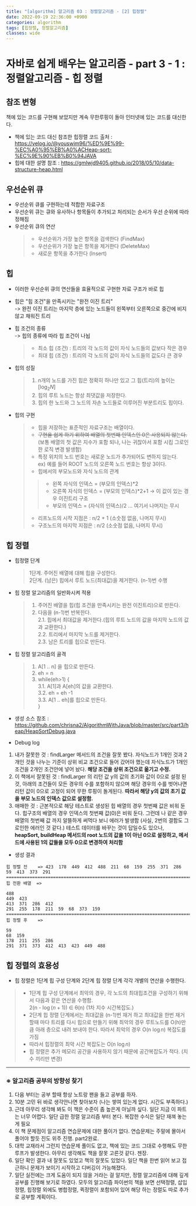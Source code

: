 ```yaml
---
title: "[algorithm] 알고리즘 03 : 정렬알고리즘 - [2] 힙정렬"
date: 2022-09-19 22:36:00 +0900
categories: algorithm
tags: [힙정렬, 정렬알고리즘]
classes: wide
---
```


# 자바로 쉽게 배우는 알고리즘 - part 3 - 1 : 정렬알고리즘 - 힙 정렬

## 참조 변형

책에 있는 코드를 구현해 보았지만 계속 무한루핑이 돌아 인터넷에 있는 코드를 대신한다.

- 책에 있는 코드 대신 참조한 힙정렬 코드 출처 : https://velog.io/@youswim96/%ED%9E%99-%EC%A0%95%EB%A0%ACHeap-sort-%EC%9E%90%EB%B0%94JAVA
- 힙에 대한 설명 참조 : https://gmlwjd9405.github.io/2018/05/10/data-structure-heap.html

## 우선순위 큐 
- 우선순위 큐를 구현하는데 적합한 자료구조
- 우선순위 큐는 큐와 유사하나 항목들이 추가되고 처리되는 순서가 우선 순위에 따라 정해짐
- 우선순위 큐의 연산 
    > * 우선순위가 가장 높은 항목을 검색한다 (FindMax)
    > * 우선순위가 가장 높은 항목을 제거한다 (DeleteMax)
    > * 새로운 항목을 추가한다 (Insert)

## 힙 
- 이러한 우선순위 큐의 연산들을 효율적으로 구현한 자료 구조가 바로 힙
- 힙은 "힙 조건"을 만족시키는 "완전 이진 트리"  
-> 완전 이진 트리는 마지막 층에 있는 노드들이 왼쪽부터 오른쪽으로 중간에 비지 않고 채워진 트리
- 힙 조건의 종류  
-> 힙의 종류에 따라 힙 조건이 나뉩
    > * 최소 힙 (조건) : 트리의 각 노드의 값이 자식 노드들의 값보다 작은 경우 
    > * 최대 힙 (조건) : 트리의 각 노드의 값이 자식 노드들의 값도다 큰 경우

- 힙의 성질 
    > 1. n개의 노드를 가진 힙은 정확히 하나만 있고 그 힙(트리)의 높이는 [$\log_{2}{N}$]
    > 2. 힙의 루트 노드는 항상 최댓값을 저장한다.
    > 3. 힙의 한 노드와 그 노드의 자손 노드들로 이루어진 부분트리도 힙이다.

- 힙의 구현 
    > * 힙을 저장하는 표준적인 자료구조는 배열이다.  
    > * ~~구현을 쉽게 하기 위하여 배열의 첫번째 인덱스인 0은 사용되지 않는다.~~   
    (보통 배열의 첫 값은 지수가 포함 되나, 나는 귀찮아서 포함 시킴 그로인한 로직 변경 발생함)
    > * 특정 위치의 노드 번호는 새로운 노드가 추가되어도 변하지 않는다.  
    ex) 예를 들어 ROOT 노드의 오른쪽 노드 번호는 항상 3이다.
    > * 힙에서의 부모노드와 자식 노드의 관계
    >  > - 왼쪽 자식의 인덱스 = (부모의 인덱스)*2
    >  > - 오른쪽 자식의 인덱스 = (부모의 인덱스)*2+1 &rightarrow; 이 값이 있는 경우 이진트리 구조
    >  > - 부모의 인덱스 = (자식의 인덱스)/2  ... 여기서 나머지는 무시
    > * 리프노드의 시작 지점은 : n/2 + 1 (소숫점 없음, 나머지 무시)
    > * 구조노드의 마지막 지점은 : n/2 (소숫점 없음, 나머지 무시)



## 힙 정렬
- 힙정렬 단계
    > 1단계. 주어진 배열에 대해 힙을 구성한다.  
    > 2단계. (남은) 힙에서 루트 노드(최대값)을 제거한다. (n-1)번 수행

- 힙 정렬 알고리즘의 일반화시켜 적용
    > 1. 주어진 배열을 힙(힙 조건을 만족시키는 완전 이진트리)으로 만든다.
    > 2. 다음을 (n-1)번 반복한다.  
    >   2.1. 힙에서 최대값을 제거한다.(힙의 루트 노드의 값을 마지막 노드의 값과 교환한다.)  
    >   2.2. 트리에서 마지막 노드를 제거한다.  
    >   2.3. 남은 트리를 힙으로 만든다.  

- 힙 정렬 알고리즘의 골격
    > 1. A[1 .. n] 을 힙으로 만든다.
    > 2. eh = n  
    > 3. while(eh>1) {  
    >   3.1. A[1]과 A[eh]의 값을 교환한다.   
    >   3.2. eh = eh -1  
    >   3.3. A[1 .. eh]를 힙으로 만든다.  
    > }   



- 생성 소스 
참조 : https://github.com/chrisna2/AlgorithmWithJava/blob/master/src/part3/heap/HeapSortDebug.java

- Debug log
1. 내가 잘못한 것 : findLarger 메서드의 조건을 잘못 봤다. 자식노드가 1개인 것과 2개인 것을 나누는 기준이 상위 비교 조건으로 들어 갔어야 했는데 자식노드가 1개인 조건을 2개인 조건안에 넣어 놨다. **해당 조건을 상위 조건으로 옮기고 수정.**
2. 이 책에서 잘못된 것 : findLarger 의 리턴 값 y의 값의 초기화 값이 0으로 설정 된 것, 아래의 조건들이 모든 경우의 수를 포함하지 않으며 해당 경우의 수를 벗어나면 리턴 값이 0으로 고정이 되어 무한 루핑이 돌게된다. **따라서 해당 y의 값의 초기 값을 부모 노드의 인덱스 값으로 설정함.**
3. 애매한 것 : 근본적으로 해당 테스트로 생성된 힙 배열의 경우 첫번째 값은 비워 둔다. 힙구조의 배열의 경우 인덱스의 첫번째 값(0)은 비워 둔다. 그런데 나 같은 경우 배열의 첫번째 값 까지 알뜰하게 써먹다 보니 에러가 발생함 (사실, 2번의 결함도 그로인한 에러인 것 같다.) 테스트 데이터를 바꾸는 것이 답일수도 있으나, **heapSort, buildHeap 메서드의 root 노드의 값을 1이 아닌 0으로 설정하고, 메서드에 사용된 1의 값들을 모두 0으로 변경하여 처리함**


- 생성 결과

```linux
힙 정렬 전    => 423  178  449  412  488  211  68  159  255  371  286  59  413  373  291  
=========================================================================
힙 전환 배열  => 

488  
449  423  
413  371  286  412  
291  255  178  211  59  68  373  159
=========================================================================
힙 정렬 후    =>

59
68  159
178  211  255  286
291  371  373  412  413  423  449  488
```

## 힙 정렬의 효용성
- 힙 정렬은 1단계 힙 구성 단계와 2단계 힙 정렬 단계 각각 개별의 연산을 수행한다.  
> * 1단계 힙 구성 단계에서 최악의 경우, 각 노드의 최대힙조건을 구성하기 위해서 다음과 같은 연산을 수행함.  
> 2(n - $\log{(n+1)}$) ∈ θ(n)   (1차 지수 시간복잡도.)
> * 2단계 힙 정렬 단계에서는 최대값을 (n-1)번 재거 하고 최대값을 한번 재거 할때 마다 트리를 다시 힙으로 만들기 위해 최악의 경우 루트노드를 O(h)만큼 아래 층으로 내려 보내야 한다. 따라서 최악의 경우 O(n $\log{n}$) 복잡도를 가짐 
> * 따라서 힙정렬의 최악 시간 복잡도는 O(n $\log{n}$)
> * 힙 정렬은 추가 메모리 공간을 사용하지 않기 때문에 공간복잡도가 적다. (지수 끼리만 변경)

___
### ※ 알고리즘 공부의 방향성 찾기
 1. 다음 부터는 공부 할때 항상 노트랑 팬을 들고 공부를 하자.
 2. 10분 고민 뒤 바로 생각안나면 찾아보자 (나는 쌓여 있는게 없다. 시간도 부족하다.)
 3. 근데 아무리 생각해 봐도 이 책은 수준이 좀 높은게 아닐까 싶다. 일단 지금 이 파트는 너무 어렵다. 일단 급한 정렬 알고리즘 부터 본다. 복잡한 수식은 일단 재껴 놓는게 필요
 4. 이 책 문제점이 알고리즘 연습문제에 대한 풀이가 없다. 연습문제는 주말에 몰아서 풀어야 할듯 진도 위주 진행. part2완료.
 5. 대학 교재라서 그런지 연습문제 풀이도 없고, 책에 있는 코드 그대로 수행해도 무한 루프가 발생한다. 아무리 생각해도 책을 잘못 고른것 같다. 젠장.
 6. 일단 확인 결과 내 잘못도 있었고 책의 잘못도 있었다. 일단 책을 한번 읽어 보고 접근하니 문제가 보이기 시작하고 디버깅이 가능해졌다. 
 7. 일단 실전에는 크게 도움이 되지 않을 거라는 걸 알지만, 정렬 알고리즘에 대해 깊게 공부를 진행해 보기로 하였다. 모두의 알고리즘 파이썬의 책을 보면 선택정렬, 삽입정렬, 힙정렬 외에도 병합정렬, 퀵정렬이 포함되어 있어 해당 하는 정렬도 따로 추가로 공부할 계획이다.
